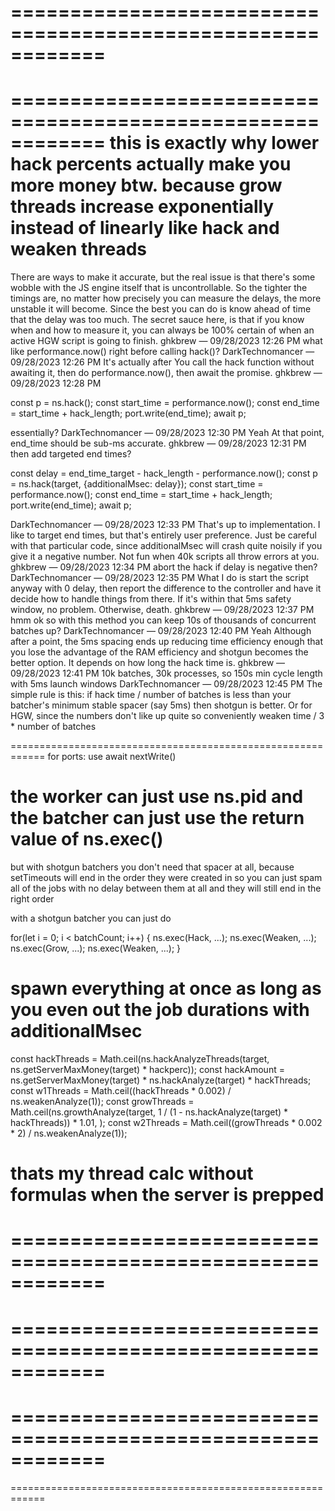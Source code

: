 ============================================================
============================================================
============================================================
this is exactly why lower hack percents actually make you more money btw. because grow threads increase exponentially instead of linearly like hack and weaken threads
============================================================
There are ways to make it accurate, but the real issue is that there's some wobble with the JS engine itself that is uncontrollable.
So the tighter the timings are, no matter how precisely you can measure the delays, the more unstable it will become.
Since the best you can do is know ahead of time that the delay was too much.
The secret sauce here, is that if you know when and how to measure it, you can always be 100% certain of when an active HGW script is going to finish.
ghkbrew
 — 
09/28/2023 12:26 PM
what like performance.now() right before calling hack()?
DarkTechnomancer
 — 
09/28/2023 12:26 PM
It's actually after
You call the hack function without awaiting it, then do performance.now(), then await the promise.
ghkbrew
 — 
09/28/2023 12:28 PM

const p = ns.hack();
const start_time = performance.now();
const end_time = start_time + hack_length;
port.write(end_time);
await p;

 
essentially?
DarkTechnomancer
 — 
09/28/2023 12:30 PM
Yeah
At that point, end_time should be sub-ms accurate.
ghkbrew
 — 
09/28/2023 12:31 PM
then add targeted end times?

const delay = end_time_target - hack_length - performance.now();
const p = ns.hack(target, {additionalMsec: delay});
const start_time = performance.now();
const end_time = start_time + hack_length;
port.write(end_time);
await p;

DarkTechnomancer
 — 
09/28/2023 12:33 PM
That's up to implementation. I like to target end times, but that's entirely user preference.
Just be careful with that particular code, since additionalMsec will crash quite noisily if you give it a negative number.
Not fun when 40k scripts all throw errors at you.
ghkbrew
 — 
09/28/2023 12:34 PM
abort the hack if delay is negative then?
DarkTechnomancer
 — 
09/28/2023 12:35 PM
What I do is start the script anyway with 0 delay, then report the difference to the controller and have it decide how to handle things from there.
If it's within that 5ms safety window, no problem.
Otherwise, death.
ghkbrew
 — 
09/28/2023 12:37 PM
hmm ok
so with this method you can keep 10s of thousands of concurrent batches up?
DarkTechnomancer
 — 
09/28/2023 12:40 PM
Yeah
Although after a point, the 5ms spacing ends up reducing time efficiency enough that you lose the advantage of the RAM efficiency and shotgun becomes the better option.
It depends on how long the hack time is.
ghkbrew
 — 
09/28/2023 12:41 PM
10k batches, 30k processes, so 150s min cycle length with 5ms launch windows
DarkTechnomancer
 — 
09/28/2023 12:45 PM
The simple rule is this: if hack time / number of batches is less than your batcher's minimum stable spacer (say 5ms) then shotgun is better.
Or for HGW, since the numbers don't like up quite so conveniently weaken time / 3 * number of batches

============================================================
for ports:
use await nextWrite()

the worker can just use ns.pid and the batcher can just use the return value of ns.exec()
============================================================
but with shotgun batchers you don't need that spacer at all, because setTimeouts will end in the order they were created in
so you can just spam all of the jobs with no delay between them at all
and they will still end in the right order

with a shotgun batcher you can just do 

for(let i = 0; i < batchCount; i++) {
  ns.exec(Hack, ...);
  ns.exec(Weaken, ...);
  ns.exec(Grow, ...);
  ns.exec(Weaken, ...);
}

spawn everything at once
as long as you even out the job durations with additionalMsec
============================================================
const hackThreads = Math.ceil(ns.hackAnalyzeThreads(target, ns.getServerMaxMoney(target) * hackperc));
const hackAmount = ns.getServerMaxMoney(target) * ns.hackAnalyze(target) * hackThreads;
const w1Threads = Math.ceil((hackThreads * 0.002) / ns.weakenAnalyze(1));
const growThreads = Math.ceil(ns.growthAnalyze(target, 1 / (1 - ns.hackAnalyze(target) * hackThreads)) * 1.01, );
const w2Threads = Math.ceil((growThreads * 0.002 * 2) / ns.weakenAnalyze(1));

 
thats my thread calc without formulas when the server is prepped
============================================================
============================================================
============================================================
============================================================
============================================================
============================================================
============================================================
============================================================
